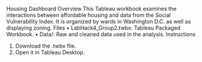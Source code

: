 Housing Dashboard
Overview
This Tableau workbook examines the interactions between affordable housing and data from the Social Vulnerability Index.
It is organized by wards in Washington D.C. as well as displaying zoning. 
Files
• LabHack4_Group2.twbx: Tableau Packaged Workbook.
• Data/: Raw and cleaned data used in the analysis.
Instructions
1. Download the .twbx file.
2. Open it in Tableau Desktop.
